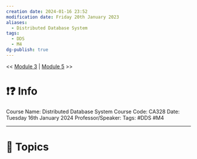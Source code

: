 ```yaml
---
creation date: 2024-01-16 23:52
modification date: Friday 20th January 2023
aliases:
  - Distributed Database System
tags:
  - DDS
  - M4
dg-publish: true
---
```


<< [Module 3](Sem_6/Distributed_Database_System/Notes/Module_3.md.md)  | [Module 5](Sem_6/Distributed_Database_System/Notes/Module_5.md.md) >>

# ❗❓ Info
Course Name: Distributed Database System
Course Code: CA328
Date: Tuesday 16th January 2024
Professor/Speaker: 
Tags: #DDS #M4

---
# 📃 Topics